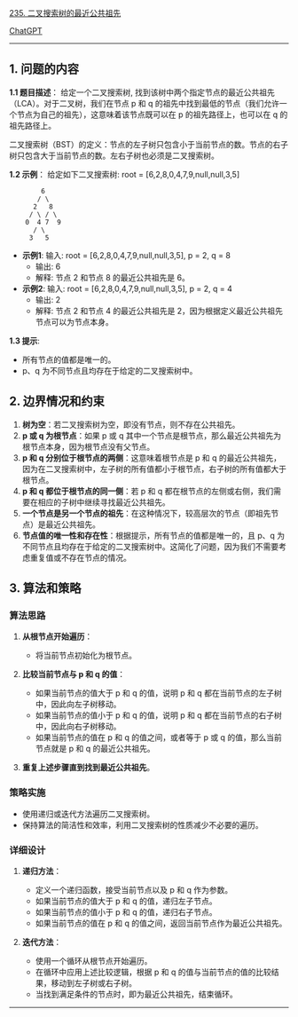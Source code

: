 [235. 二叉搜索树的最近公共祖先](https://leetcode.cn/problems/lowest-common-ancestor-of-a-binary-search-tree)

[ChatGPT](https://chat.openai.com/share/d0203a3f-67d8-48a1-acc1-a75ac5cc1fab)

---

## 1. 问题的内容
**1.1 题目描述**：
给定一个二叉搜索树, 找到该树中两个指定节点的最近公共祖先（LCA）。对于二叉树，我们在节点 p 和 q 的祖先中找到最低的节点（我们允许一个节点为自己的祖先），这意味着该节点既可以在 p 的祖先路径上，也可以在 q 的祖先路径上。

二叉搜索树（BST）的定义：节点的左子树只包含小于当前节点的数。节点的右子树只包含大于当前节点的数。左右子树也必须是二叉搜索树。

**1.2 示例**：
给定如下二叉搜索树: root = [6,2,8,0,4,7,9,null,null,3,5]

```
        6
       / \
      2   8
     / \ / \
    0  4 7  9
      / \
     3   5
```

- **示例1**: 输入: root = [6,2,8,0,4,7,9,null,null,3,5], p = 2, q = 8
  - 输出: 6
  - 解释: 节点 2 和节点 8 的最近公共祖先是 6。
- **示例2**: 输入: root = [6,2,8,0,4,7,9,null,null,3,5], p = 2, q = 4
  - 输出: 2
  - 解释: 节点 2 和节点 4 的最近公共祖先是 2，因为根据定义最近公共祖先节点可以为节点本身。

**1.3 提示**:
- 所有节点的值都是唯一的。
- p、q 为不同节点且均存在于给定的二叉搜索树中。

## 2. 边界情况和约束
1. **树为空**：若二叉搜索树为空，即没有节点，则不存在公共祖先。
2. **p 或 q 为根节点**：如果 p 或 q 其中一个节点是根节点，那么最近公共祖先为根节点本身，因为根节点没有父节点。
3. **p 和 q 分别位于根节点的两侧**：这意味着根节点是 p 和 q 的最近公共祖先，因为在二叉搜索树中，左子树的所有值都小于根节点，右子树的所有值都大于根节点。
4. **p 和 q 都位于根节点的同一侧**：若 p 和 q 都在根节点的左侧或右侧，我们需要在相应的子树中继续寻找最近公共祖先。
5. **一个节点是另一个节点的祖先**：在这种情况下，较高层次的节点（即祖先节点）是最近公共祖先。
6. **节点值的唯一性和存在性**：根据提示，所有节点的值都是唯一的，且 p、q 为不同节点且均存在于给定的二叉搜索树中。这简化了问题，因为我们不需要考虑重复值或不存在节点的情况。

## 3. 算法和策略
### 算法思路

1. **从根节点开始遍历**：
   - 将当前节点初始化为根节点。

2. **比较当前节点与 p 和 q 的值**：
   - 如果当前节点的值大于 p 和 q 的值，说明 p 和 q 都在当前节点的左子树中，因此向左子树移动。
   - 如果当前节点的值小于 p 和 q 的值，说明 p 和 q 都在当前节点的右子树中，因此向右子树移动。
   - 如果当前节点的值在 p 和 q 的值之间，或者等于 p 或 q 的值，那么当前节点就是 p 和 q 的最近公共祖先。

3. **重复上述步骤直到找到最近公共祖先**。

### 策略实施

- 使用递归或迭代方法遍历二叉搜索树。
- 保持算法的简洁性和效率，利用二叉搜索树的性质减少不必要的遍历。

### 详细设计

1. **递归方法**：
   - 定义一个递归函数，接受当前节点以及 p 和 q 作为参数。
   - 如果当前节点的值大于 p 和 q 的值，递归左子节点。
   - 如果当前节点的值小于 p 和 q 的值，递归右子节点。
   - 如果当前节点的值在 p 和 q 的值之间，返回当前节点作为最近公共祖先。

2. **迭代方法**：
   - 使用一个循环从根节点开始遍历。
   - 在循环中应用上述比较逻辑，根据 p 和 q 的值与当前节点的值的比较结果，移动到左子树或右子树。
   - 当找到满足条件的节点时，即为最近公共祖先，结束循环。

---